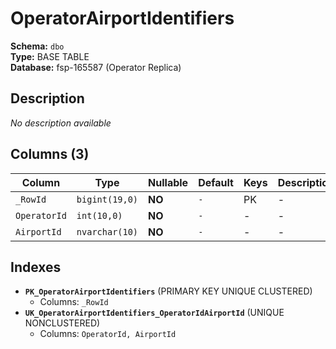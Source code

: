 # OperatorAirportIdentifiers

**Schema:** `dbo`  
**Type:** BASE TABLE  
**Database:** fsp-165587 (Operator Replica)

## Description

*No description available*

## Columns (3)

| Column | Type | Nullable | Default | Keys | Description |
|--------|------|----------|---------|------|-------------|
| `_RowId` | `bigint(19,0)` | **NO** | `-` | PK | - |
| `OperatorId` | `int(10,0)` | **NO** | `-` | - | - |
| `AirportId` | `nvarchar(10)` | **NO** | `-` | - | - |

## Indexes

- **`PK_OperatorAirportIdentifiers`** (PRIMARY KEY UNIQUE CLUSTERED)
  - Columns: `_RowId`
- **`UK_OperatorAirportIdentifiers_OperatorIdAirportId`** (UNIQUE NONCLUSTERED)
  - Columns: `OperatorId, AirportId`
